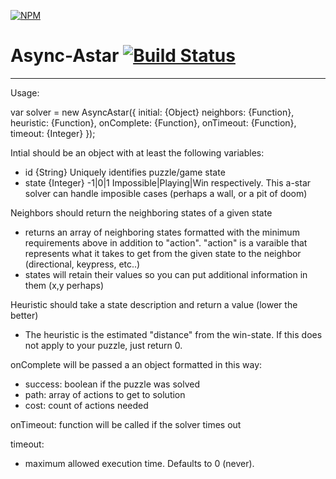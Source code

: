 [![NPM](https://nodei.co/npm/async-astar.png?downloads=true)](https://nodei.co/npm/async-astar/)

Async-Astar [![Build Status](https://travis-ci.org/tssweeney/async-astar.svg)](https://travis-ci.org/tssweeney/async-astar)
====
---

Usage:

  var solver = new AsyncAstar({
    initial: {Object}
    neighbors: {Function},
    heuristic: {Function},
    onComplete: {Function},
    onTimeout: {Function},
    timeout: {Integer}
  });

Intial should be an object with at least the following variables:
- id {String} Uniquely identifies puzzle/game state
- state {Integer} -1|0|1 Impossible|Playing|Win respectively. This a-star solver can handle imposible cases (perhaps a wall, or a pit of doom)

Neighbors should return the neighboring states of a given state
- returns an array of neighboring states formatted with the minimum requirements above in addition to "action". "action" is a varaible that represents what it takes to get from the given state to the neighbor (directional, keypress, etc..)
- states will retain their values so you can put additional information in them (x,y perhaps)

Heuristic should take a state description and return a value (lower the better)
- The heuristic is the estimated "distance" from the win-state. If this does not apply to your puzzle, just return 0.

onComplete will be passed a an object formatted in this way:
- success: boolean if the puzzle was solved
- path: array of actions to get to solution
- cost: count of actions needed

onTimeout: function will be called if the solver times out

timeout:
- maximum allowed execution time. Defaults to 0 (never).